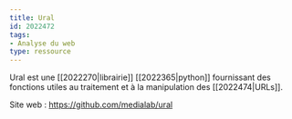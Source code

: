 ```yaml
---
title: Ural
id: 2022472
tags:
- Analyse du web
type: ressource
---
```


Ural est une [[2022270|librairie]] [[2022365|python]] fournissant des fonctions utiles au traitement et à la manipulation des [[2022474|URLs]].

Site web : <https://github.com/medialab/ural>

